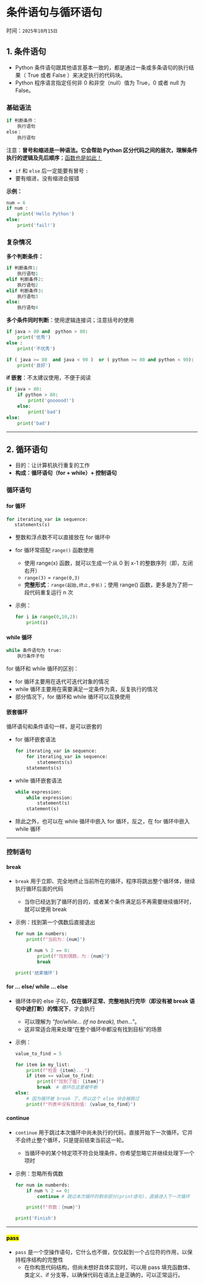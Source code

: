 # 条件语句与循环语句

时间：`2025年10月15日`

## 1. 条件语句

- Python 条件语句跟其他语言基本一致的，都是通过一条或多条语句的执行结果（ True 或者 False ）来决定执行的代码块。
- Python 程序语言指定任何非 0 和非空（null）值为 True，0 或者 null 为 False。

### 基础语法

```python
if 判断条件：
    执行语句
else：
    执行语句
```

注意：**冒号和缩进是一种语法。它会帮助 Python 区分代码之间的层次，理解条件执行的逻辑及先后顺序**；[函数也是如此！](./5-函数.md#func_grammar)

- `if` 和 `else` 后一定能要有冒号 `:`
- 要有缩进，没有缩进会报错

**示例：**

```python
num = 6
if num :
    print('Hello Python')
else:
    print('fail!')
```

### 复杂情况

**多个判断条件：**

```python
if 判断条件1:
    执行语句1
elif 判断条件2:
    执行语句2
elif 判断条件3:
    执行语句3
else:
    执行语句4
```

**多个条件同时判断**：使用逻辑连接词；注意括号的使用

```python
if java > 80 and  python > 80:
    print('优秀')
else :
    print('不优秀')

if ( java >= 80  and java < 90 )  or ( python >= 80 and python < 90):
    print('良好')
```

**if 嵌套**：不太建议使用，不便于阅读

```python
if java > 80:
    if python > 80:
        print('goooood!')
    else:
        print('bad')
else:
    print('bad')
```

---

## 2. 循环语句

- 目的：让计算机执行重复的工作
- **构成：循环语句（for + while）+ 控制语句**

### 循环语句

#### for 循环

```python
for iterating_var in sequence:
   statements(s)
```

- 整数和浮点数不可以直接放在 for 循环中
- for 循环常搭配 `range()` 函数使用
  - 使用 range(x) 函数，就可以生成一个从 0 到 x-1 的整数序列（即，左闭右开）
  - `range(3)` = `range(0,3)`
  - **完整形式**：`range(起始,终止,步长)`；使用 range() 函数，更多是为了把一段代码重复运行 n 次
- 示例：

    ```python
    for i in range(0,10,2):
        print(i)
    ```

#### while 循环

```python
while 条件语句为 true:
    执行条件子句
```

for 循环和 while 循环的区别：

- for 循环主要用在迭代可迭代对象的情况
- while 循环主要用在需要满足一定条件为真，反复执行的情况
- 部分情况下，for 循环和 while 循环可以互换使用

#### 嵌套循环

循环语句和条件语句一样，是可以嵌套的

- for 循环嵌套语法

    ```python
    for iterating_var in sequence:
        for iterating_var in sequence:
            statements(s)
        statements(s)
    ```

- while 循环嵌套语法

    ```python
    while expression:
        while expression:
            statement(s)
        statement(s)
    ```

- 除此之外，也可以在 while 循环中嵌入 for 循环，反之，在 for 循环中嵌入 while 循环

---

### 控制语句

#### break

- `break` 用于立即、完全地终止当前所在的循环，程序将跳出整个循环体，继续执行循环后面的代码
  - 当你已经达到了循环的目的，或者某个条件满足后不再需要继续循环时，就可以使用 break
- 示例：找到第一个偶数后直接退出

    ```python
    for num in numbers:
        print(f"当前为：{num}")

        if num % 2 == 0:
            print(f"找到偶数，为：{num}")
            break

    print('结束循环')
    ```

#### for ... else/ while ... else

- 循环体中的 else 子句，**仅在循环正常、完整地执行完毕（即没有被 break 语句中途打断）的情况下**，才会执行
  - 可以理解为 *"for/while... (if no break), then..."*。
  - 这非常适合用来处理“在整个循环中都没有找到目标”的场景
- 示例：

    ```python
    value_to_find = 5

    for item in my_list:
        print(f"检查 {item}...")
        if item == value_to_find:
            print(f"找到了值: {item}")
            break  # 循环在这里被中断
    else:
        # 因为循环被 break 了，所以这个 else 块会被跳过
        print(f"列表中没有找到值: {value_to_find}")
    ```

#### continue

- `continue` 用于跳过本次循环中尚未执行的代码，直接开始下一次循环。它并不会终止整个循环，只是提前结束当前这一轮。
  - 当循环中的某个特定项不符合处理条件，你希望忽略它并继续处理下一个项时
- 示例：忽略所有偶数

    ```python
    for num in numberds:
        if num % 2 == 0:
            continue # 跳过本次循环的剩余部分(print语句)，直接进入下一次循环

        print(f"奇数：{num}")

    print('Finish')
    ```

---

#### <mark>pass</mark>

- `pass` 是一个空操作语句，它什么也不做，仅仅起到一个占位符的作用，以保持程序结构的完整性
  - 在你构思代码结构，但尚未想好具体实现时，可以用 pass 填充函数体、类定义、if 分支等，以确保代码在语法上是正确的，可以正常运行。

